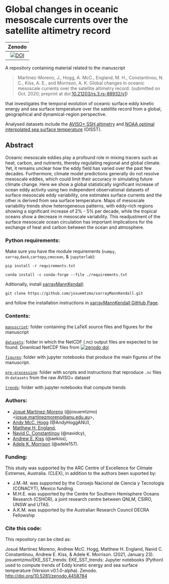 # Global changes in oceanic mesoscale currents over the satellite altimetry record
| Zenodo |
|:------:|
|[![DOI](https://zenodo.org/badge/289187055.svg)](https://zenodo.org/badge/latestdoi/289187055)|

A repository containing material related to the manuscript

> Martínez-Moreno, J., Hogg, A. McC., England, M. H., Constantinou, N. C., Kiss, A. E., and Morrison, A. K. Global changes in oceanic mesoscale currents over the satellite altimetry record. (submitted on Oct. 2020; preprint at doi:[10.21203/rs.3.rs-88932/v1](https://doi.org/10.21203/rs.3.rs-88932/v1))

that investigates the temporal evolution of oceanic surface eddy kinetic energy and sea surface temperature over the satellite record from a global, geographical and dynamical-region perspective.


Analysed datasets include the [AVISO+ SSH altimetry](https://www.aviso.altimetry.fr/en/data/products/sea-surface-height-products/global/gridded-sea-level-heights-and-derived-variables.html) and [NOAA optimal interpolated sea surface temperature](https://www.ncdc.noaa.gov/oisst) (OISST). 

## Abstract

Oceanic mesoscale eddies play a profound role in mixing tracers such as heat, carbon, and nutrients, thereby regulating regional and global climate. Yet, it remains unclear how the eddy field has varied over the past few decades. Furthermore, climate model predictions generally do not resolve mesoscale eddies, which could limit their accuracy in simulating future climate change. Here we show a global statistically significant increase of ocean eddy activity using two independent observational datasets of surface mesoscale eddy variability, one estimates surface currents and the other is derived from sea surface temperature. Maps of mesoscale variability trends show heterogeneous patterns, with eddy-rich regions showing a significant increase of 2% - 5% per decade, while the tropical oceans show a decrease in mesoscale variability. This readjustment of the surface mesoscale ocean circulation has important implications for the exchange of heat and carbon between the ocean and atmosphere.

### Python requirements:

Make sure you have the module requirements (`numpy`, `xarray`,`dask`,`cartopy`,`cmocean`, & `jupyterlab`):

```
pip install -r requirements.txt 
```

```
conda install -c conda-forge --file ./requirements.txt
```

Aditionally, install [xarrayMannKendall](https://github.com/josuemtzmo/xarrayMannKendall):

```
git clone https://github.com/josuemtzmo/xarrayMannKendall.git
```

and follow the installation instructions in [xarrayMannKendall GitHub Page](https://github.com/josuemtzmo/xarrayMannKendall).

### Contents:

[`manuscript`](https://github.com/josuemtzmo/EKE_SST_trends/tree/master/manuscript): folder containing the LaTeX source files and figures for the manuscript

[`datasets`](https://github.com/josuemtzmo/EKE_SST_trends/tree/master/datasets): folder in which the NetCDF (.nc) output files are expected to be found. Download NetCDF files from <a href="https://doi.org/10.5281/zenodo.3993824"><img src="https://zenodo.org/badge/DOI/10.5281/zenodo.3993824.svg" alt="zenodo doi"></a>

[`figures`](https://github.com/josuemtzmo/EKE_SST_trends/tree/master/figures): folder with jupyter notebooks that produce the main figures of the manuscript.

[`pre-processing`](https://github.com/josuemtzmo/EKE_SST_trends/tree/master/pre-processing): folder with scripts and instructions that reproduce `.nc` files in `datasets` from the raw AVISO+ dataset

[`trends`](https://github.com/josuemtzmo/EKE_SST_trends/tree/master/trends): folder with jupyter notebooks that compute trends

### Authors:
- [Josué Martínez-Moreno](http://josuemtzmo.github.io/) (@josuemtzmo) <[josue.martinezmoreno@anu.edu.au](mailto:josue.martinezmoreno@anu.edu.au)>, 
- [Andy McC. Hogg](http://rses.anu.edu.au/people/academics/prof-andy-hogg) (@AndyHoggANU), 
- [Matthew H. England](http://web.science.unsw.edu.au/~matthew/), 
- [Navid C. Constantinou](http://www.navidconstantinou.com) (@navidcy),
- [Andrew E. Kiss](https://researchers.anu.edu.au/researchers/kiss-ae) (@aekiss),
- [Adele K. Morrison](http://rses.anu.edu.au/people/academics/dr-adele-morrison) (@adele157).

### Funding:
This study was supported by the ARC Centre of Excellence for Climate Extremes, Australia. (CLEX), in addition to the authors been suported by:
- J.M.‐M. was supported by the Consejo Nacional de Ciencia y Tecnología (CONACYT), Mexico funding. 
- M.H.E. was supported by the Centre for Southern Hemisphere Oceans Research (CSHOR), a joint research centre between QNLM, CSIRO, UNSW and UTAS.
- A.K.M. was supported by the Australian Research Council DECRA Fellowship

### Cite this code:

This repository can be cited as:

Josué Martínez Moreno, Andrew McC. Hogg, Matthew H. England, Navid C. Constantinou, Andrew E. Kiss, & Adele K. Morrison. (2021, January 23). josuemtzmo/EKE_SST_trends: EKE_SST_trends: Jupyter notebooks (Python) used to compute trends of Eddy kinetic energy and sea surface temperature (Version v0.1.0-alpha). Zenodo. http://doi.org/10.5281/zenodo.4458784
